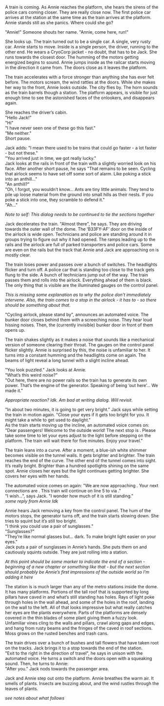 A train is coming. As Annie reaches the platform, she hears the sirens of the police cars coming closer. They are really close now. The first police car arrives at the station at the same time as the train arrives at the platform. Annie stands still as she panics. Where could she go?

"Annie!" Someone shouts her name. "Annie, come here, run!"

She looks up. The train turned out to be a single car. A single, very rusty car. Annie starts to move. Inside is a single person, the driver, running to the other end. He wears a CryoCorp jacket - no doubt, that has to be Jack. She runs towards the closest door. The humming of the motors getting energized begins to sound. Annie jumps inside as the railcar starts moving in the direction it came from. The doors close as it leaves the platform.

The train accelerates with a force stronger than anything she has ever felt before. The motors scream, the wind rattles at the doors. While she makes her way to the front, Annie looks outside. The city flies by. The horn sounds as the train barrels though a station. The platform appears, is visible for just enough time to see the astonished faces of the onlookers, and disappears again.

She reaches the driver’s cabin.  
"Hello Jack!"  
"Hi"  
"I have never seen one of these go this fast."  
"Me neither."  
Short pause.

Jack adds: "I mean there used to be trains that could go faster - a lot faster - but not these."  
"You arrived just in time, we got really lucky."  
Jack looks at the rails in front of the train with a slightly worried look on his face. After another short pause, he says "That remains to be seen. Cycling that airlock seems to have set off some sort of alarm. Like poking a stick into an anthill..."  
"An anthill?"  
"Oh, I forgot, you wouldn’t know... Ants are tiny little animals. They tend to pile up loose material from the ground into small hills as their nests. If you poke a stick into one, they scramble to defend it."  
"Ah..."

*Note to self: This dialog needs to be continued to tie the sections together*

Jack decelerates the train. "Almost there", he says. They are driving towards the outer wall of the dome. The ‘B33FY-AF’ door on the inside of the airlock is wide open. Technicians and police are standing around it in groups trying to figure out why it had opened. The ramps leading up to the rails and the airlock are full of parked transporters and police cars. Some are even on the rails but the track that Annie and Jack are approaching on is mostly clear.

The train loses power and passes over a bunch of switches. The headlights flicker and turn off. A police car that is standing too close to the track gets flung to the side. A bunch of technicians jump out of the way. The train passes them and rolls into the airlock. Everything ahead of them is black. The only thing that is visible are the illuminated gauges on the control panel.

*This is missing some explanation as to why the police don’t immediately intervene. Also, the train comes to a stop in the airlock - it has to - so there should be something about that.*

"Cycling airlock, please stand by", announces an automated voice. The bunker door closes behind them with a screeching noise. They hear loud hissing noises. Then, the (currently invisible) bunker door in front of them opens up.

The train shakes slightly as it makes a noise that sounds like a mechanical version of someone clearing their throat. The gauges on the control panel flicker slightly. Annie is surprised by this, the noise is unfamiliar to her. It turns into a constant humming and the headlights come on again. The beams of light reveal a long tunnel with a slight incline ahead.

"You look puzzled." Jack looks at Annie.  
"What’s this weird noise?"  
"Out here, there are no power rails so the train has to generate its own power. That’s the engine of the generator. Speaking of being ‘out here’... We made it."

*Appropriate reaction? Idk. Am bad at writing dialog. Will revisit.*

"In about two minutes, it is going to get very bright." Jack says while setting the train in motion again. "Close your eyes if it gets too bright for you. It might take a while to get used to daylight."  
As the train starts moving up the incline, an automated voice comes on: "Dear passengers! Welcome to the outside world! The next stop is <station name>. Please take some time to let your eyes adjust to the light before stepping on the platform. The train will wait there for five minutes. Enjoy your travel."

The train leans into a curve. After a moment, a blue-ish white shimmer becomes visible on the tunnel walls. It gets brighter and brighter. The train reaches the end of the curve. The other end of the tunnel comes into sight. It’s really bright. Brighter than a hundred spotlights shining on the same spot. Annie closes her eyes but the light continues getting brighter. She covers her eyes with her hands.

The automated voice comes on again: "We are now approaching <station name>. Your next connections are <list of five lines with departure times>. This train will continue on line 5 to <ruined city name> via <two or three other important stops>."  
"I wish...", says Jack. "I wonder how much of it is still standing."  
*some reply from Annie Idk*

Annie hears Jack removing a key from the control panel. The hum of the motors stops, the generator turns off, and the train starts slowing down. She tries to squint but it’s still too bright.  
"I think you could use a pair of sunglasses."  
"Sunglasses?"  
"They’re like normal glasses but... dark. To make bright light easier on your eyes."  
Jack puts a pair of sunglasses in Annie’s hands. She puts them on and cautiously squints outside. They are just rolling into a station.

*At this point should be some marker to indicate the end of a section - beginning of a new chapter or something like that - but the next section should probably be Annie’s first impressions of the outside world so I’m adding it here*

The station is is much larger than any of the metro stations inside the dome. It has many platforms. Portions of the tall roof that is supported by long pillars have caved in and what’s still standing has holes. Rays of light poke through holes in the wall ahead, and some of the holes in the roof, landing on the wall to the left. All of that looks impressive but what really catches her eyes are the plants everywhere. Parts of the platforms are densely covered in the thin blades of some plant giving them a fuzzy look. Unfamiliar vines cling to the walls and pillars, crawl along gaps and edges, and hang from rusty beams and the fringes of the caved in roof sections. Moss grows on the rusted benches and trash cans.

The train drives over a bunch of bushes and tall flowers that have taken root on the tracks. Jack brings it to a stop towards the end of the station.  
"Exit to the right in the direction of travel", he says in unison with the automated voice. He turns a switch and the doors open with a squeaking sound. Then, he turns to Annie:  
"After you." Jack nods towards the passenger area.

Jack and Annie step out onto the platform. Annie breathes the warm air. It smells of plants. Insects are buzzing about, and the wind rustles through the leaves of plants.

*see notes about what follows*